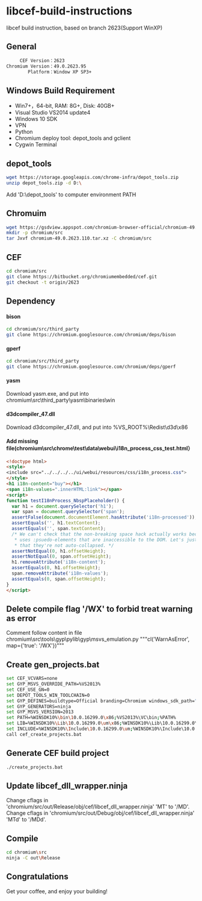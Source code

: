 # libcef-build-instructions
libcef build instruction, based on branch 2623(Support WinXP)

## General
```bash
     CEF Version：2623
Chromium Version：49.0.2623.95
        Platform：Window XP SP3+
```

## Windows Build Requirement
* Win7+，64-bit, RAM: 8G+, Disk: 40GB+
* Visual Studio VS2014 update4
* Windows 10 SDK
* VPN
* Python
* Chromium deploy tool: depot_tools and gclient
* Cygwin Terminal

## depot_tools
```bash
wget https://storage.googleapis.com/chrome-infra/depot_tools.zip
unzip depot_tools.zip -d D:\
```
Add 'D:\depot_tools' to computer environment PATH

## Chromuim
```bash
wget https://gsdview.appspot.com/chromium-browser-official/chromium-49.0.2623.110.tar.xz
mkdir -p chromium/src
tar Jxvf chromium-49.0.2623.110.tar.xz -C chromium/src
```

## CEF
```bash
cd chromium/src
git clone https://bitbucket.org/chromiumembedded/cef.git
git checkout -t origin/2623
```

## Dependency
#### bison
```bash
cd chromium/src/third_party
git clone https://chromium.googlesource.com/chromium/deps/bison
```

#### gperf
```bash
cd chromium/src/third_party
git clone https://chromium.googlesource.com/chromium/deps/gperf
```

#### yasm
  Download yasm.exe, and put into chromium\src\third_party\yasm\binaries\win

#### d3dcompiler_47.dll
  Download d3dcompiler_47.dll, and put into %VS_ROOT%\Redist\d3d\x86

#### Add missing file(chromium\src\chrome\test\data\webui\i18n_process_css_test.html）
```html
<!doctype html>
<style>
<include src="../../../../ui/webui/resources/css/i18n_process.css">
</style>
<h1 i18n-content="buy"></h1>
<span i18n-values=".innerHTML:link"></span>
<script>
function testI18nProcess_NbspPlaceholder() {
  var h1 = document.querySelector('h1');
  var span = document.querySelector('span');
  assertFalse(document.documentElement.hasAttribute('i18n-processed'));
  assertEquals('', h1.textContent);
  assertEquals('', span.textContent);
  /* We can't check that the non-breaking space hack actually works because it
   * uses :psuedo-elements that are inaccessible to the DOM. Let's just check
   * that they're not auto-collapsed. */
  assertNotEqual(0, h1.offsetHeight);
  assertNotEqual(0, span.offsetHeight);
  h1.removeAttribute('i18n-content');
  assertEquals(0, h1.offsetHeight);
  span.removeAttribute('i18n-values');
  assertEquals(0, span.offsetHeight);
}
</script>
```

## Delete compile flag '/WX' to forbid treat warning as error
  Comment follow content in file chromium\src\tools\gyp\pylib\gyp\msvs_emulation.py
  """cl('WarnAsError', map={'true': '/WX'})"""

## Create gen_projects.bat
```bash
set CEF_VCVARS=none
set GYP_MSVS_OVERRIDE_PATH=%VS2013%
set CEF_USE_GN=0
set DEPOT_TOOLS_WIN_TOOLCHAIN=0
set GYP_DEFINES=buildtype=Official branding=Chromium windows_sdk_path="C:\Program Files (x86)\Microsoft Visual Studio 12.0"
set GYP_GENERATORS=ninja
set GYP_MSVS_VERSION=2013
set PATH=%WINSDK10%\bin\10.0.16299.0\x86;%VS2013%\VC\bin;%PATH%
set LIB=%WINSDK10%\Lib\10.0.16299.0\um\x86;%WINSDK10%\Lib\10.0.16299.0\ucrt\x86;%VS2013%\VC\lib;%VS2013%\VC\atlmfc\lib;%LIB%
set INCLUDE=%WINSDK10%\Include\10.0.16299.0\um;%WINSDK10%\Include\10.0.16299.0\ucrt;%WINSDK10%\Include\10.0.16299.0\shared;%WINSDK10%\Include\10.0.16299.0\winrt;%VS2013%\VC\include;%VS2013%\VC\atlmfc\include;%INCLUDE%
call cef_create_projects.bat
```

## Generate CEF build project
```bash
./create_projects.bat
```

## Update libcef_dll_wrapper.ninja
  Change cflags in 'chromium/src/out/Release/obj/cef/libcef_dll_wrapper.ninja' 'MT' to '/MD'.
  Change cflags in 'chromium/src/out/Debug/obj/cef/libcef_dll_wrapper.ninja' 'MTd' to '/MDd'.

## Compile
```bash
cd chromium\src
ninja -C out\Release
```

## Congratulations
Get your coffee, and enjoy your building!